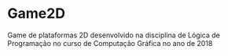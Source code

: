 # Game2D

Game de plataformas 2D desenvolvido na disciplina de Lógica de Programação no curso de Computação Gráfica no ano de 2018
